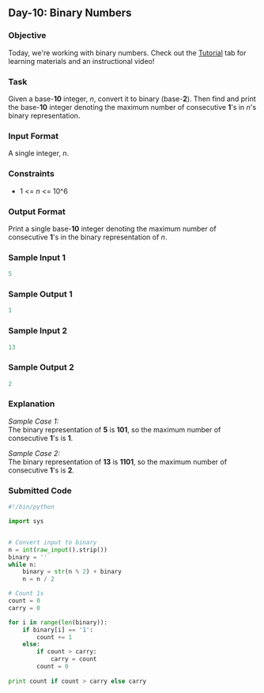 ## Day-10: Binary Numbers
### Objective 
Today, we're working with binary numbers. Check out the [Tutorial](https://www.hackerrank.com/challenges/30-hello-world/tutorial) tab for learning materials and an instructional video!

### Task 
Given a base-**10** integer, *n*, convert it to binary (base-**2**). Then find and print the base-**10** integer denoting the maximum number of consecutive **1**'s in *n*'s binary representation.

### Input Format
A single integer, *n*.

### Constraints
+ 1 <= *n* <= 10^6  

### Output Format
Print a single base-**10** integer denoting the maximum number of consecutive **1**'s in the binary representation of *n*.

### Sample Input 1
```python
5
```

### Sample Output 1
```python
1
```

### Sample Input 2
```python
13
```

### Sample Output 2
```python
2
```

### Explanation
*Sample Case 1:*  
The binary representation of **5** is **101**, so the maximum number of consecutive **1**'s is **1**.  

*Sample Case 2:*  
The binary representation of **13** is **1101**, so the maximum number of consecutive **1**'s is **2**.

### Submitted Code
```python
#!/bin/python

import sys


# Convert input to binary
n = int(raw_input().strip())
binary = ''
while n:
	binary = str(n % 2) + binary
	n = n / 2

# Count 1s
count = 0
carry = 0

for i in range(len(binary)):
	if binary[i] == '1':
		count += 1
	else: 
		if count > carry:
			carry = count
		count = 0
        
print count if count > carry else carry
```